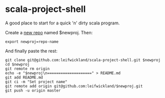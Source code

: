 scala-project-shell
====================

A good place to start for a quick 'n' dirty scala program.

Create a [new repo](https://github.com/new) named $newproj. Then:

    export newproj=repo-name

And finally paste the rest:

    git clone git@github.com:leifwickland/scala-project-shell.git $newproj
    cd $newproj
    git remote rm origin
    echo -e "$newproj\n====================" > README.md
    git add README.md
    git ci -m "Set project name"
    git remote add origin git@github.com:leifwickland/$newproj.git
    git push -u origin master
